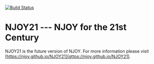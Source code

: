 [![Build Status](https://travis-ci.org/njoy/NJOY21.svg?branch=master)](https://travis-ci.org/njoy/NJOY21)

# NJOY21 --- NJOY for the 21st Century
NJOY21 is the future version of NJOY. For more information please visit [https://njoy.github.io/NJOY21](gttps://njoy.github.io/NJOY21).
